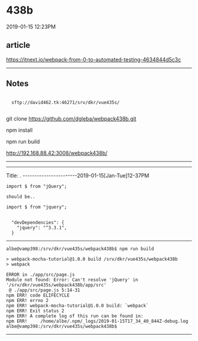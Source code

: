 
# 438b

2019-01-15 12:23PM


## article


https://itnext.io/webpack-from-0-to-automated-testing-4634844d5c3c


_____________

## Notes

```at: 

  sftp://david462.tk:46271/srv/dkr/vue435s/
    
```

git clone https://github.com/dgleba/webpack438b.git


npm install

npm run build

http://192.168.88.42:3008/webpack438b/


----------------------------------------------------


----------------------------------------------------
Title:  .
-----------------------2019-01-15[Jan-Tue]12-37PM

```
import $ from "jQuery";

should be..

import $ from "jquery";

```
```

  "devDependencies": {
    "jquery": "^3.3.1",
  }

```
_____________

```
albe@vamp398:/srv/dkr/vue435s/webpack438b$ npm run build

> webpack-mocha-tutorial@1.0.0 build /srv/dkr/vue435s/webpack438b
> webpack

ERROR in ./app/src/page.js
Module not found: Error: Can't resolve 'jQuery' in '/srv/dkr/vue435s/webpack438b/app/src'
 @ ./app/src/page.js 5:14-31
npm ERR! code ELIFECYCLE
npm ERR! errno 2
npm ERR! webpack-mocha-tutorial@1.0.0 build: `webpack`
npm ERR! Exit status 2
npm ERR! A complete log of this run can be found in:
npm ERR!     /home/albe/.npm/_logs/2019-01-15T17_34_40_844Z-debug.log
albe@vamp398:/srv/dkr/vue435s/webpack438b$
```

----------------------------------------------------
